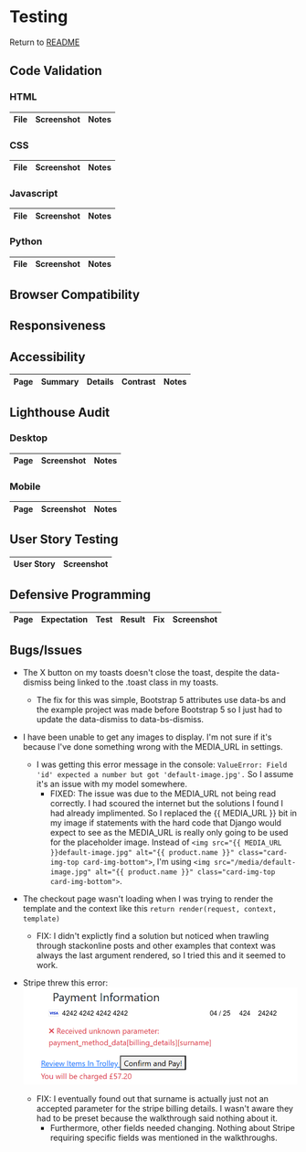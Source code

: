 # Testing

Return to [README](README.md)

## Code Validation

### HTML

| File | Screenshot | Notes |
| :---: | :---: | :---: |

### CSS

| File | Screenshot | Notes |
| :---: | :---: | :---: |

### Javascript

| File | Screenshot | Notes |
| :---: | :---: | :---: |

### Python

| File | Screenshot | Notes |
| :---: | :---: | :---: |

## Browser Compatibility

## Responsiveness

## Accessibility

| Page | Summary | Details | Contrast | Notes |
| :---: | :---: | :---: | :---: | :---: |

## Lighthouse Audit

### Desktop

| Page | Screenshot | Notes |
| :---: | :---: | :---: |

### Mobile

| Page | Screenshot | Notes |
| :---: | :---: | :---: |

## User Story Testing

| User Story | Screenshot |
| :---: | :---: |

## Defensive Programming

| Page | Expectation | Test | Result | Fix | Screenshot |
| :---: | :---: | :---: | :---: | :---: | :---: |

## Bugs/Issues

* The X button on my toasts doesn't close the toast, despite the data-dismiss being linked to the .toast class in my toasts.
    * The fix for this was simple, Bootstrap 5 attributes use data-bs and the example project was made before Bootstrap 5 so I just had to update the data-dismiss to data-bs-dismiss.

* I have been unable to get any images to display. I'm not sure if it's because I've done something wrong with the MEDIA_URL in settings.
    * I was getting this error message in the console: `ValueError: Field 'id' expected a number but got 'default-image.jpg'.` So I assume it's an issue with my model somewhere.
        * FIXED: The issue was due to the MEDIA_URL not being read correctly. I had scoured the internet but the solutions I found I had already implimented. So I replaced the {{ MEDIA_URL }} bit in my image if statements with the hard code that Django would expect to see as the MEDIA_URL is really only going to be used for the placeholder image.
        Instead of `<img src="{{ MEDIA_URL }}default-image.jpg" alt="{{ product.name }}" class="card-img-top card-img-bottom">`, I'm using `<img src="/media/default-image.jpg" alt="{{ product.name }}" class="card-img-top card-img-bottom">`.

* The checkout page wasn't loading when I was trying to render the template and the context like this `return render(request, context, template)`
    * FIX: I didn't explictly find a solution but noticed when trawling through stackonline posts and other examples that context was always the last argument rendered, so I tried this and it seemed to work.

* Stripe threw this error: ![unknown parameter surname](/readme-documentation/screenshots/bugs-and-issues/checkout/unknown-parameter-surname.png)
    * FIX: I eventually found out that surname is actually just not an accepted parameter for the stripe billing details. I wasn't aware they had to be preset because the walkthrough said nothing about it.
        * Furthermore, other fields needed changing. Nothing about Stripe requiring specific fields was mentioned in the walkthroughs.
